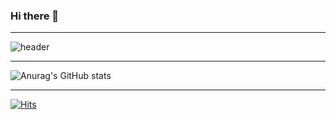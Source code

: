 ### Hi there 👋
***
<!--
**gotoplace/gotoplace** is a ✨ _special_ ✨ repository because its `README.md` (this file) appears on your GitHub profile.

Here are some ideas to get you started:

- 🔭 I’m currently working on ...
- 🌱 I’m currently learning ...
- 👯 I’m looking to collaborate on ...
- 🤔 I’m looking for help with ...
- 💬 Ask me about ...
- 📫 How to reach me: ...
- 😄 Pronouns: ...
- ⚡ Fun fact: ...
-->

![header](https://capsule-render.vercel.app/api?type=waving&color=auto&height=300&section=header&text=welcome&fontSize=80&fontAlignY=40&desc=to%20my%20GitHub&descAlign=70&descAlignY=60)
***

![Anurag's GitHub stats](https://github-readme-stats.vercel.app/api?username=gotoplace&show_icons=true&theme=radical)
***

[![Hits](https://hits.seeyoufarm.com/api/count/incr/badge.svg?url=https%3A%2F%2Fgithub.com%2Fgotoplace%2Fhit-counter&count_bg=%2379C83D&title_bg=%23555555&icon=porsche.svg&icon_color=%23E7E7E7&title=hits&edge_flat=false)](https://hits.seeyoufarm.com)

